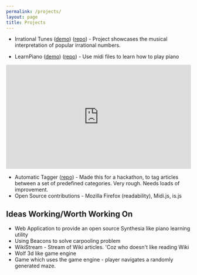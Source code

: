 ```yaml
---
permalink: /projects/
layout: page
title: Projects
---
```


* Irrational Tunes \([demo](http://irrational-tunes.com/)\) \([repo](https://github.com/akashagrahari/irrationalTunes)\) - Project showcases the musical interpretation of popular irrational numbers.

* LearnPiano \([demo](https://main.drqfu8u4orx2f.amplifyapp.com/)\) \([repo](https://github.com/akashagrahari/piano-pal)\) - Use midi files to learn how to play piano

<div style="padding:56.25% 0 0 0;position:relative;"><iframe src="https://player.vimeo.com/video/709671835?h=c370e2e5b9&amp;badge=0&amp;autopause=0&amp;player_id=0&amp;app_id=58479" frameborder="0" allow="autoplay; fullscreen; picture-in-picture" allowfullscreen style="position:absolute;top:0;left:0;width:100%;height:100%;" title="Piano Pal Demo.mp4"></iframe></div><script src="https://player.vimeo.com/api/player.js"></script>

* Automatic Tagger \([repo](https://github.com/akashagrahari/automatic-tagger)\) - Made this for a hackathon, to tag articles between a set of predefined categories. Very rough. Needs loads of improvement.
* Open Source contributions - Mozilla Firefox (readability), Midi.js, is.js

## Ideas Working/Worth Working On
* Web Application to provide an open source Synthesia like piano learning utility
* Using Beacons to solve carpooling problem
* WikiStream - Stream of Wiki articles. 'Coz who doesn't like reading Wiki
* Wolf 3d like game engine
* Game which uses the game engine - player navigates a randomly generated maze.